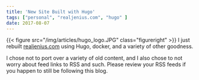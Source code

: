 ```yaml
---
title: 'New Site Built with Hugo'
tags: ["personal", "realjenius.com", "hugo" ]
date: 2017-08-07
---
```


{{< figure src="/img/articles/hugo_logo.JPG" class="figureright" >}}
I just rebuilt [realjenius.com](http://realjenius.com) using Hugo, docker, and a variety of other goodness.

I chose not to port over a variety of old content, and I also chose to not worry about feed links to RSS and such. Please review your RSS feeds if you happen to still be following this blog.
